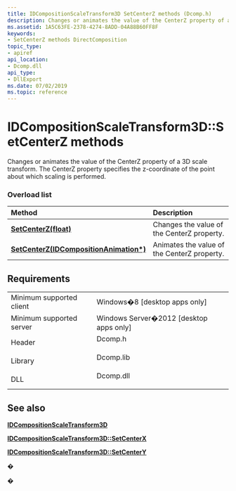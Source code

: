 ```yaml
---
title: IDCompositionScaleTransform3D SetCenterZ methods (Dcomp.h)
description: Changes or animates the value of the CenterZ property of a 3D scale transform.
ms.assetid: 1A5C63FE-2378-4274-8ADD-04A88B60FF8F
keywords:
- SetCenterZ methods DirectComposition
topic_type:
- apiref
api_location:
- Dcomp.dll
api_type:
- DllExport
ms.date: 07/02/2019
ms.topic: reference
---
```


# IDCompositionScaleTransform3D::SetCenterZ methods

Changes or animates the value of the CenterZ property of a 3D scale transform. The CenterZ property specifies the z-coordinate of the point about which scaling is performed.

### Overload list



| Method                                                                                                          | Description                                            |
|:----------------------------------------------------------------------------------------------------------------|:-------------------------------------------------------|
| [**SetCenterZ(float)**](https://msdn.microsoft.com/library/Hh449008(v=VS.85).aspx)                                     | Changes the value of the CenterZ property.<br/>  |
| [**SetCenterZ(IDCompositionAnimation\*)**](https://msdn.microsoft.com/library/Hh449010(v=VS.85).aspx) | Animates the value of the CenterZ property.<br/> |



## Requirements



|                                     |                                                                                      |
|-------------------------------------|--------------------------------------------------------------------------------------|
| Minimum supported client<br/> | Windows�8 \[desktop apps only\]<br/>                                           |
| Minimum supported server<br/> | Windows Server�2012 \[desktop apps only\]<br/>                                 |
| Header<br/>                   | <dl> <dt>Dcomp.h</dt> </dl>   |
| Library<br/>                  | <dl> <dt>Dcomp.lib</dt> </dl> |
| DLL<br/>                      | <dl> <dt>Dcomp.dll</dt> </dl> |



## See also

<dl> <dt>

[**IDCompositionScaleTransform3D**](https://msdn.microsoft.com/library/Hh448990(v=VS.85).aspx)
</dt> <dt>

[**IDCompositionScaleTransform3D::SetCenterX**](idcompositionscaletransform3d-setcenterx-overloaded.md)
</dt> <dt>

[**IDCompositionScaleTransform3D::SetCenterY**](idcompositionscaletransform3d-setcentery-overloaded.md)
</dt> </dl>

�

�





